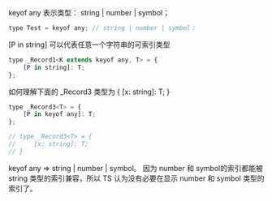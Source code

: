 keyof any 表示类型： string | number | symbol；

```js
type Test = keyof any; // string | number | symbol；
```

[P in string] 可以代表任意一个字符串的可索引类型

```js
type _Record1<K extends keyof any, T> = {
    [P in string]: T;
};
```

如何理解下面的 \_Record3 类型为 { [x: string]: T; }

```js
type _Record3<T> = {
    [P in keyof any]: T;
};

// type _Record3<T> = {
//     [x: string]: T;
// }
```

keyof any => string | number | symbol。
因为 number 和 symbol的索引都能被 string 类型的索引兼容，所以 TS 认为没有必要在显示 number 和 symbol 类型的索引了。

